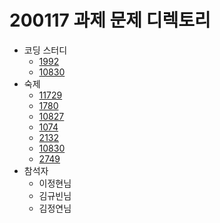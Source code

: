 # 200117 과제 문제 디렉토리
- 코딩 스터디
    - [1992](icpc.me/1992)
    - [10830](icpc.me/10830)
- 숙제
    - [11729](icpc.me/11729)
    - [1780](hicpc.me/1780)
    - [10827](icpc.me/10827)
    - [1074](icpc.me/1074)
    - [2132](icpc.me/2132)
    - [10830](icpc.me/10830)
    - [2749](icpc.me/2749)
- 참석자
    - 이정현님
    - 김규빈님
    - 김정연님